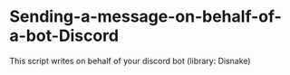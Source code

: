 # Sending-a-message-on-behalf-of-a-bot-Discord
This script writes on behalf of your discord bot (library: Disnake)
